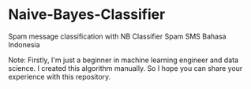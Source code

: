 # Naive-Bayes-Classifier
Spam message classification with NB Classifier
Spam SMS Bahasa Indonesia

Note: 
Firstly, I'm just a beginner in machine learning engineer and data science. I created this algorithm manually. So I hope you can share your experience with this repository.
